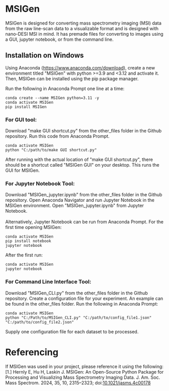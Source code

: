 # MSIGen
MSIGen is designed for converting mass spectrometry imaging (MSI) data from the raw line-scan data to a visualizable format and is designed with nano-DESI MSI in mind. It has premade files for converting to images using a GUI, jupyter notebook, or from the command line.

## Installation on Windows
Using Anaconda (https://www.anaconda.com/download), create a new environment titled "MSIGen" with python >=3.9 and <3.12 and activate it. Then, MSIGen can be installed using the pip package manager.

Run the following in Anaconda Prompt one line at a time:
```
conda create --name MSIGen python=3.11 -y
conda activate MSIGen
pip install MSIGen
```
### For GUI tool:
Download "make GUI shortcut.py" from the other_files folder in the Github repository. Run this code from Anaconda Prompt.
```
conda activate MSIGen
python "C:/path/to/make GUI shortcut.py"
```
After running with the actual location of "make GUI shortcut.py", there should be a shortcut called "MSIGen GUI" on your desktop. This runs the GUI for MSIGen.

### For Jupyter Notebook Tool:
Download "MSIGen_jupyter.ipynb" from the other_files folder in the Github repository. Open Anaconda Navigator and run Jupyter Notebook in the MSIGen environment. Open "MSIGen_jupyter.ipynb" from Jupyter Notebook. <br><br>Alternatively, Jupyter Notebook can be run from Anaconda Prompt. For the first time opening MSIGen:

```
conda activate MSIGen
pip install notebook
jupyter notebook
```
After the first run:
```
conda activate MSIGen
jupyter notebook
```

### For Command Line Interface Tool:
Download "MSIGen_CLI.py" from the other_files folder in the Github repository. Create a configuration file for your experiment. An example can be found in the other_files folder. Run the following in Anaconda Prompt:
```
conda activate MSIGen
python "C:/Path/to/MSIGen_CLI.py" "C:/path/to/config_file1.json" "C:/path/to/config_file2.json"
```
Supply one configuration file for each dataset to be processed.

# Referencing
If MSIGen was used in your project, please reference it using the following:<br>
[1.] Hernly E, Hu H, Laskin J. MSIGen: An Open-Source Python Package for Processing and Visualizing Mass Spectrometry Imaging Data. J. Am. Soc. Mass Spectrom. 2024, 35, 10, 2315–2323; doi:[10.1021/jasms.4c00178](https://doi.org/10.1021/jasms.4c00178)



